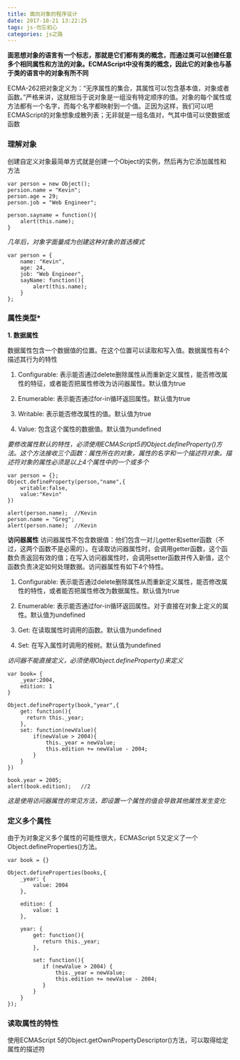 ```yaml
---
title: 面向对象的程序设计
date: 2017-10-21 13:22:25
tags: js-勿忘初心
categories: js之路
---
```


**面思想对象的语言有一个标志，那就是它们都有类的概念，而通过类可以创建任意多个相同属性和方法的对象。ECMAScript中没有类的概念，因此它的对象也与基于类的语言中的对象有所不同**

ECMA-262把对象定义为：“无序属性的集合，其属性可以包含基本值，对象或者函数。”严格来讲，这就相当于说对象是一组没有特定顺序的值。对象的每个属性或方法都有一个名字，而每个名字都映射到一个值。正因为这样，我们可以吧ECMAScript的对象想象成散列表；无非就是一组名值对，气其中值可以使数据或函数


### 理解对象
创建自定义对象最简单方式就是创建一个Object的实例，然后再为它添加属性和方法

```
var person = new Object();
persion.name = "Kevin";
person.age = 29;
person.job = "Web Engineer";

person.sayname = function(){
    alert(this.name);
}
```
*几年后，对象字面量成为创建这种对象的首选模式*

```
var person = {
    name: "Kevin",
    age: 24,
    job: "Web Engineer",
    sayName: function(){
        alert(this.name);
    }
};
```

### 属性类型*

**1. 数据属性**

数据属性包含一个数据值的位置。在这个位置可以读取和写入值。数据属性有4个描述其行为的特性

1. Configurable: 表示能否通过delete删除属性从而重新定义属性，能否修改属性的特征，或者能否把属性修改为访问器属性。默认值为true

2. Enumerable: 表示能否通过for-in循环返回属性。默认值为true

3. Writable: 表示能否修改属性的值。默认值为true

4. Value: 包含这个属性的数据值。默认值为undefined

*要修改属性默认的特性，必须使用ECMAScript5的Object.defineProperty()方法。这个方法接收三个函数：属性所在的对象，属性的名字和一个描述符对象。描述符对象的属性必须是以上4个属性中的一个或多个*

```
var person = {};
Object.defineProperty(person,"name",{
    writable:false,
    value:"Kevin"
})

alert(person.name);  //Kevin
person.name = "Greg";
alert(person.name);  //Kevin
```

**访问器属性**
访问器属性不包含数据值：他们包含一对儿getter和setter函数（不过，这两个函数不是必需的）。在读取访问器属性时，会调用getter函数，这个函数负责返回有效的值；在写入访问器属性时，会调用setter函数并传入新值，这个函数负责决定如何处理数据。访问器属性有如下4个特性。

1. Configurable: 表示能否通过delete删除属性从而重新定义属性，能否修改属性的特性，或者能否把属性修改为数据属性。默认值为true

2. Enumerable: 表示能否通过for-in循环返回属性。对于直接在对象上定义的属性。默认值为undefined

3. Get: 在读取属性时调用的函数。默认值为undefined

4. Set: 在写入属性时调用的桉树。默认值为undefined

*访问器不能直接定义，必须使用Object.defineProperty()来定义*

```
var book= {
    _year:2004,
    edition: 1
}

Object.defineProperty(book,"year",{
    get: function(){
      return this._year;
    },
    set: function(newValue){
        if(newValue > 2004){
            this._year = newValue;
            this.edition += newValue - 2004;
        }
    }
})

book.year = 2005;
alert(book.edition);   //2
```

*这是使用访问器属性的常见方法，即设置一个属性的值会导致其他属性发生变化*


### 定义多个属性

由于为对象定义多个属性的可能性很大，ECMAScript 5又定义了一个Object.defineProperties()方法。

```
var book = {}

Object.defineProperties(books,{
    _year: {
        value: 2004
    },

    edition: {
        value: 1
    },

    year: {
        get: function(){
           return this._year;
        },

        set: function(){
           if (newValue > 2004) {
               this._year = newValue;
               this.edition += newValue - 2004;
           }
        }
    }
});
```

### 读取属性的特性

使用ECMAScript 5的Object.getOwnPropertyDescriptor()方法，可以取得给定属性的描述符

